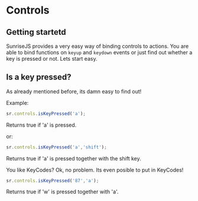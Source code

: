 Controls
=======


Getting startetd
---------
SunriseJS provides a very easy way of binding controls to actions. You are able to bind functions on ```keyup``` and ```keydown``` events or just find out whether a key is pressed or not. 
Lets start easy.

Is a key pressed?
---------

As already mentioned before, its damn easy to find out!

Example:
```javascript 
sr.controls.isKeyPressed('a');
```
Returns true if 'a' is pressed.

or:
```javascript 
sr.controls.isKeyPressed('a','shift');
```
Returns true if 'a' is pressed together with the shift key.

You like KeyCodes? Ok, no problem. Its even posible to put in KeyCodes!
```javascript 
sr.controls.isKeyPressed('87','a');
```
Returns true if 'w' is pressed together with 'a'.